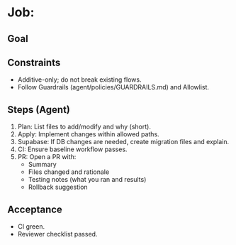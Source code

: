 # Job: <short title>

## Goal
<one-sentence desired outcome>

## Constraints
- Additive-only; do not break existing flows.
- Follow Guardrails (agent/policies/GUARDRAILS.md) and Allowlist.

## Steps (Agent)
1) Plan: List files to add/modify and why (short).
2) Apply: Implement changes within allowed paths.
3) Supabase: If DB changes are needed, create migration files and explain.
4) CI: Ensure baseline workflow passes.
5) PR: Open a PR with:
   - Summary
   - Files changed and rationale
   - Testing notes (what you ran and results)
   - Rollback suggestion

## Acceptance
- CI green.
- Reviewer checklist passed.

